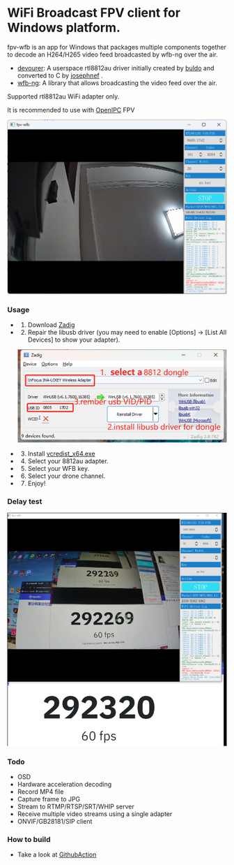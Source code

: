 # WiFi Broadcast FPV client for Windows platform.

fpv-wfb is an app for Windows that packages multiple components together to decode an H264/H265 video feed broadcasted by wfb-ng over the air.


- [devourer](https://github.com/openipc/devourer): A userspace rtl8812au driver initially created by [buldo](https://github.com/buldo) and converted to C by [josephnef](https://github.com/josephnef) .
- [wfb-ng](https://github.com/svpcom/wfb-ng): A library that allows broadcasting the video feed over the air.

Supported rtl8812au WiFi adapter only.

It is recommended to use with [OpenIPC](https://github.com/OpenIPC) FPV

![img.png](img/img.png)

### Usage
- 1. Download [Zadig](https://github.com/pbatard/libwdi/releases/download/v1.5.0/zadig-2.8.exe)
- 2. Repair the libusb driver (you may need to enable [Options] -> [List All Devices] to show your adapter).

    ![img.png](img/img1.png)

- 3. Install [vcredist_x64.exe](https://download.visualstudio.microsoft.com/download/pr/10912041/cee5d6bca2ddbcd039da727bf4acb48a/vcredist_x64.exe)
- 4. Select your 8812au adapter.
- 5. Select your WFB key.
- 6. Select your drone channel.
- 7. Enjoy!

### Delay test

![img.png](img/delay.png)

### Todo
- OSD
- Hardware acceleration decoding
- Record MP4 file
- Capture frame to JPG
- Stream to RTMP/RTSP/SRT/WHIP server
- Receive multiple video streams using a single adapter
- ONVIF/GB28181/SIP client

### How to build
- Take a look at
[GithubAction](https://github.com/TalusL/fpv-wfb/blob/main/.github/workflows/msbuild.yml)
